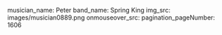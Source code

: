 musician_name: Peter
band_name: Spring King
img_src: images/musician0889.png
onmouseover_src: 
pagination_pageNumber: 1606